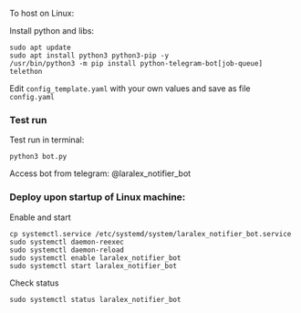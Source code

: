 To host on Linux:

Install python and libs:
```
sudo apt update
sudo apt install python3 python3-pip -y
/usr/bin/python3 -m pip install python-telegram-bot[job-queue] telethon
```

Edit `config_template.yaml` with your own values and save as file `config.yaml`

### Test run
Test run in terminal:
```
python3 bot.py
```

Access bot from telegram:
@laralex_notifier_bot

### Deploy upon startup of Linux machine:

Enable and start
```
cp systemctl.service /etc/systemd/system/laralex_notifier_bot.service
sudo systemctl daemon-reexec
sudo systemctl daemon-reload
sudo systemctl enable laralex_notifier_bot
sudo systemctl start laralex_notifier_bot
```

Check status
```
sudo systemctl status laralex_notifier_bot
```
